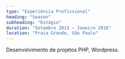 ```yaml
---
type: "Experiência Profissional"
heading: "Season"
subheading: "Estágio"
duration: "Setembro 2015 – Janeiro 2016"
location: "Praia Grande, São Paulo"
---
```



Desenvolvimento de projetos PHP, Wordpress.

